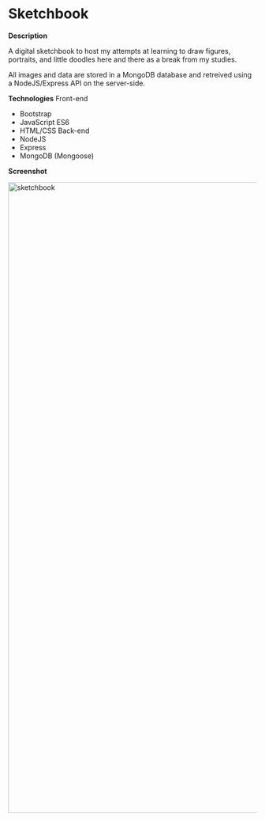 # Sketchbook
**Description** 

A digital sketchbook to host my attempts at learning to draw figures, portraits, and little doodles here and there as a break from my studies.

All images and data are stored in a MongoDB database and retreived using a NodeJS/Express API on the server-side.

**Technologies** 
Front-end
- Bootstrap
- JavaScript ES6
- HTML/CSS
Back-end
- NodeJS
- Express
- MongoDB (Mongoose)

**Screenshot**

<img width="1276" alt="sketchbook" src="https://user-images.githubusercontent.com/41240707/127676753-219137f9-fc15-4d5b-a2c1-2d0f3b35c884.png">
